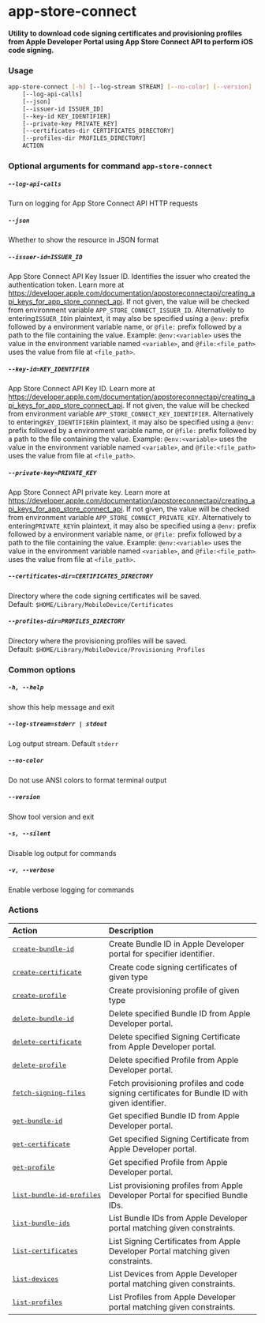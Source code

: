 
app-store-connect
=================


**Utility to download code signing certificates and provisioning profiles     from Apple Developer Portal using App Store Connect API to perform iOS code signing.**
### Usage
```bash
app-store-connect [-h] [--log-stream STREAM] [--no-color] [--version] [-s] [-v]
    [--log-api-calls]
    [--json]
    [--issuer-id ISSUER_ID]
    [--key-id KEY_IDENTIFIER]
    [--private-key PRIVATE_KEY]
    [--certificates-dir CERTIFICATES_DIRECTORY]
    [--profiles-dir PROFILES_DIRECTORY]
    ACTION
```
### Optional arguments for command `app-store-connect`

##### `--log-api-calls`


Turn on logging for App Store Connect API HTTP requests
##### `--json`


Whether to show the resource in JSON format
##### `--issuer-id=ISSUER_ID`


App Store Connect API Key Issuer ID. Identifies the issuer who created the authentication token. Learn more at https://developer.apple.com/documentation/appstoreconnectapi/creating_api_keys_for_app_store_connect_api. If not given, the value will be checked from environment variable `APP_STORE_CONNECT_ISSUER_ID`. Alternatively to entering` ISSUER_ID `in plaintext, it may also be specified using a `@env:` prefix followed by a environment variable name, or `@file:` prefix followed by a path to the file containing the value. Example: `@env:<variable>` uses the value in the environment variable named `<variable>`, and `@file:<file_path>` uses the value from file at `<file_path>`.
##### `--key-id=KEY_IDENTIFIER`


App Store Connect API Key ID. Learn more at https://developer.apple.com/documentation/appstoreconnectapi/creating_api_keys_for_app_store_connect_api. If not given, the value will be checked from environment variable `APP_STORE_CONNECT_KEY_IDENTIFIER`. Alternatively to entering` KEY_IDENTIFIER `in plaintext, it may also be specified using a `@env:` prefix followed by a environment variable name, or `@file:` prefix followed by a path to the file containing the value. Example: `@env:<variable>` uses the value in the environment variable named `<variable>`, and `@file:<file_path>` uses the value from file at `<file_path>`.
##### `--private-key=PRIVATE_KEY`


App Store Connect API private key. Learn more at https://developer.apple.com/documentation/appstoreconnectapi/creating_api_keys_for_app_store_connect_api. If not given, the value will be checked from environment variable `APP_STORE_CONNECT_PRIVATE_KEY`. Alternatively to entering` PRIVATE_KEY `in plaintext, it may also be specified using a `@env:` prefix followed by a environment variable name, or `@file:` prefix followed by a path to the file containing the value. Example: `@env:<variable>` uses the value in the environment variable named `<variable>`, and `@file:<file_path>` uses the value from file at `<file_path>`.
##### `--certificates-dir=CERTIFICATES_DIRECTORY`


Directory where the code signing certificates will be saved. Default:&nbsp;`$HOME/Library/MobileDevice/Certificates`
##### `--profiles-dir=PROFILES_DIRECTORY`


Directory where the provisioning profiles will be saved. Default:&nbsp;`$HOME/Library/MobileDevice/Provisioning Profiles`
### Common options

##### `-h, --help`


show this help message and exit
##### `--log-stream=stderr | stdout`


Log output stream. Default `stderr`
##### `--no-color`


Do not use ANSI colors to format terminal output
##### `--version`


Show tool version and exit
##### `-s, --silent`


Disable log output for commands
##### `-v, --verbose`


Enable verbose logging for commands
### Actions

|Action|Description|
| :--- | :--- |
|[<nobr><pre>create-bundle-id</pre></nobr>](create-bundle-id.md)|Create Bundle ID in Apple Developer portal for specifier identifier.|
|[<nobr><pre>create-certificate</pre></nobr>](create-certificate.md)|Create code signing certificates of given type|
|[<nobr><pre>create-profile</pre></nobr>](create-profile.md)|Create provisioning profile of given type|
|[<nobr><pre>delete-bundle-id</pre></nobr>](delete-bundle-id.md)|Delete specified Bundle ID from Apple Developer portal.|
|[<nobr><pre>delete-certificate</pre></nobr>](delete-certificate.md)|Delete specified Signing Certificate from Apple Developer portal.|
|[<nobr><pre>delete-profile</pre></nobr>](delete-profile.md)|Delete specified Profile from Apple Developer portal.|
|[<nobr><pre>fetch-signing-files</pre></nobr>](fetch-signing-files.md)|Fetch provisioning profiles and code signing certificates         for Bundle ID with given identifier.|
|[<nobr><pre>get-bundle-id</pre></nobr>](get-bundle-id.md)|Get specified Bundle ID from Apple Developer portal.|
|[<nobr><pre>get-certificate</pre></nobr>](get-certificate.md)|Get specified Signing Certificate from Apple Developer portal.|
|[<nobr><pre>get-profile</pre></nobr>](get-profile.md)|Get specified Profile from Apple Developer portal.|
|[<nobr><pre>list-bundle-id-profiles</pre></nobr>](list-bundle-id-profiles.md)|List provisioning profiles from Apple Developer Portal for specified Bundle IDs.|
|[<nobr><pre>list-bundle-ids</pre></nobr>](list-bundle-ids.md)|List Bundle IDs from Apple Developer portal matching given constraints.|
|[<nobr><pre>list-certificates</pre></nobr>](list-certificates.md)|List Signing Certificates from Apple Developer Portal matching given constraints.|
|[<nobr><pre>list-devices</pre></nobr>](list-devices.md)|List Devices from Apple Developer portal matching given constraints.|
|[<nobr><pre>list-profiles</pre></nobr>](list-profiles.md)|List Profiles from Apple Developer portal matching given constraints.|
